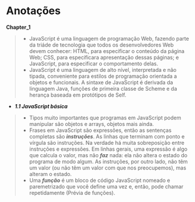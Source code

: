 # Anotações

**Chapter_1**

> - JavaScript é uma linguagem de programação Web, fazendo parte da triáde de tecnologia que todos os desenvolvedores Web devem conhecer: HTML, para especificar o conteúdo da página Web; CSS, para especificara apresentação dessas páginas; e JavaScript, para especificar o comportamento delas.
> - JavaScript é uma linguagem de alto nível, interpretada e não tipada, conveniente para estilos de programação orientada a objetos e funcionais. A sintaxe de JavaScript é derivada da linguagem Java, funções de primeira classe de Scheme e da herança baseada em protótipos de Self.

+ ***1.1 JavaScript básica***

> - Tipos muito importantes que programas em JavaScript podem manipular são objetos e arrays, objetos mais ainda.
> - Frases em JavaScript são expressôes, então as sentenças completas são ***instruções***. As linhas que terminam com ponto e vírgula são instruções. Na verdade há muita sobreposição entre instruções e expressões. Em linhas gerais, uma expressão é algo que calcula o valor, mas não ***faz*** nada: ela não altera o estado do	programa de modo algum. As instruções, por outro lado, não têm um valor (ou não têm um valor com que nos preocupemos), mas alteram o estado.
> - Uma ***função*** é um bloco de código JavaScript nomeado e paremetrizado que você define uma vez e, então, pode chamar repetidamente (Prévia de funções).